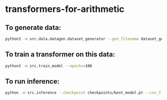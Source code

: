 # transformers-for-arithmetic

## To generate data:
```bash
python3 -m src.data.datagen.dataset_generator --gen_filename dataset_generalization.csv
```

## To train a transformer on this data:
```bash
python3 -m src.train_model --epochs=100
```

## To run inference:
```bash
python -m src.inference --checkpoint checkpoints/best_model.pt --csv_file datasets/dataset_generalization.csv
```